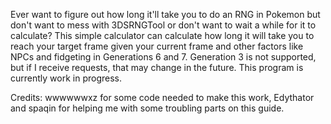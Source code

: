 Ever want to figure out how long it'll take you to do an RNG in Pokemon but don't want to mess with 3DSRNGTool or don't want to wait a while for it to calculate? This simple calculator can calculate how long it will take you to reach your target frame given your current frame and other factors like NPCs and fidgeting in Generations 6 and 7. Generation 3 is not supported, but if I receive requests, that may change in the future. This program is currently work in progress.

Credits: wwwwwwxz for some code needed to make this work, Edythator and spaqin for helping me with some troubling parts on this guide.
